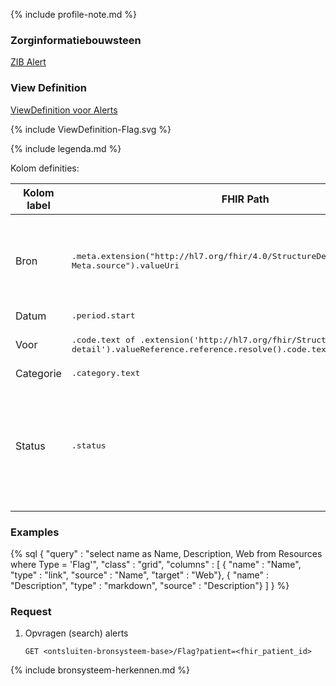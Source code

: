 {% include profile-note.md %}

### Zorginformatiebouwsteen

[ZIB Alert](https://zibs.nl/wiki/Alert-v3.2(2017NL))

### View Definition

[ViewDefinition voor Alerts](ViewDefinition-Flag.json)

<div>
{% include ViewDefinition-Flag.svg %}
</div>

{% include legenda.md %}

Kolom definities:
<table class="grid">
  <thead>
    <th>Kolom label</th>
    <th width="25%">FHIR Path</th>
    <th>FHIR Type</th>
    <th>Zib element</th>
    <th>Toelichting of regels</th>
  </thead>
  <tbody>
    <tr>
      <td>Bron</td>
      <td><samp>.meta.extension("http://hl7.org/fhir/4.0/StructureDefinition/extension-Meta.source").valueUri</samp></td>
      <td><code>string</code></td>
      <td><i>nvt</i></td>
      <td>Lookup adhv uri (AGB-Z of OID) <code>&lt;adressering-base&gt;/Organization?identifier=&lt;.meta.tag.code&gt;</code> en gebruik dan <code>Organization.name</code></td>
    </tr>
    <tr>
      <td>Datum</td>
      <td><samp>.period.start</samp></td>
      <td><code>dateTime</code></td>
      <td>BeginDatumTijd</td>
      <td></td>
    </tr>
    <tr>
      <td>Voor</td>
      <td><samp>.code.text of .extension('http://hl7.org/fhir/StructureDefinition/flag-detail').valueReference.reference.resolve().code.text</samp></td>
      <td><code>string</code></td>
      <td>AlertNaam of <i>geassosieerde</i> Conditie::Probleem</td>
      <td>De resolve levert de bijbehorende Condition</td>
    </tr>
    <tr>
      <td>Categorie</td>
      <td><samp>.category.text</samp></td>
      <td><code>string</code></td>
      <td>AlertType</td>
      <td></td>
    </tr>
    <tr>
      <td>Status</td>
      <td><samp>.status</samp></td>
      <td><code>code</code></td>
      <td><i>nvt</i></td>
      <td>Mapping: ‘active’ naar ‘actueel’; ‘in-active’ naar ‘niet actueel’ Uitgefilterd: ‘entered-in-error’ wordt niet getoond in de Zorgviewer, omdat het om foutief ingevoerde data gaat.</td>
    </tr>
  </tbody>
</table>

### Examples

{% sql {
  "query" : "select name as Name, Description, Web from Resources where Type = 'Flag'",
  "class" : "grid",
  "columns" : [
    { "name" : "Name", "type" : "link", "source" : "Name", "target" : "Web"},
    { "name" : "Description", "type" : "markdown", "source" : "Description"}
  ]
} %}

### Request

1. Opvragen (search) alerts

    `GET <ontsluiten-bronsysteem-base>/Flag?patient=<fhir_patient_id>`

{% include bronsysteem-herkennen.md %}